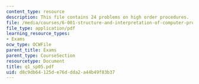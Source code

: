 ```yaml
---
content_type: resource
description: This file contains 24 problems on high order procedures.
file: /media/courses/6-001-structure-and-interpretation-of-computer-programs-spring-2005/d8c9db64125de76ddda2a44b49f83b37_q1_sp05.pdf
file_type: application/pdf
learning_resource_types:
- Exams
ocw_type: OCWFile
parent_title: Exams
parent_type: CourseSection
resourcetype: Document
title: q1_sp05.pdf
uid: d8c9db64-125d-e76d-dda2-a44b49f83b37
---
```


